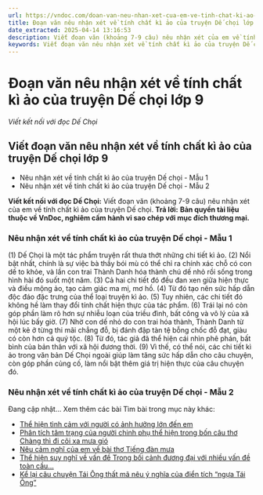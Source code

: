 ```yaml
---
url: https://vndoc.com/doan-van-neu-nhan-xet-cua-em-ve-tinh-chat-ki-ao-cua-truyen-de-choi-lop-9-325939
title: Đoạn văn nêu nhận xét về tính chất kì ảo của truyện Dế chọi lớp 9 - Viết kết nối với đọc Dế Chọi - VnDoc.com
date_extracted: 2025-04-14 13:16:53
description: Viết đoạn văn (khoảng 7-9 câu) nêu nhận xét của em về tính chất kì ảo của truyện Dế chọi lớp 9 do VnDoc biện soạn, nhằm giúp các em HS có thêm tài liệu tham khảo và có những ý tưởng đa dạng khi thực hành kĩ năng Viết ở lớp 9.
keywords: Viết đoạn văn nêu nhận xét về tính chất kì ảo của truyện Dế chọi lớp 9,đoạn văn nêu nhận xét về tính chất kì ảo của truyện Dế chọi,nêu nhận xét về tính chất kì ảo của truyện Dế chọi,đoạn văn nêu nhận xét của em về tính chất kì ảo của truyện Dế chọi,nêu nhận xét của em về tính chất kì ảo của truyện Dế chọi,Viết đoạn văn khoảng 7-9 câu nêu nhận xét của em về tính chất kì ảo của truyện Dế chọi,tính chất kì ảo của truyện Dế chọi,văn mẫu lớp 9
---
```


# Đoạn văn nêu nhận xét về tính chất kì ảo của truyện Dế chọi lớp 9
 _Viết kết nối với đọc Dế Chọi_
## **Viết đoạn văn nêu nhận xét về tính chất kì ảo của truyện Dế chọi lớp 9**
  * Nêu nhận xét về tính chất kì ảo của truyện Dế chọi - Mẫu 1
  * Nêu nhận xét về tính chất kì ảo của truyện Dế chọi - Mẫu 2

**Viết kết nối với đọc Dế Chọi:** Viết đoạn văn \(khoảng 7-9 câu\) nêu nhận xét của em về tính chất kì ảo của truyện Dế chọi.
**Trả lời:**
**Bản quyền tài liệu thuộc về VnDoc, nghiêm cấm hành vi sao chép với mục đích thương mại.**
### Nêu nhận xét về tính chất kì ảo của truyện Dế chọi - Mẫu 1
\(1\) Dế Chọi là một tác phẩm truyện rất thưa thớt những chi tiết kì ảo. \(2\) Nổi bật nhất, chính là sự việc bà thầy bói mù có thể chỉ ra chính xác chỗ có con dế to khỏe, và lần con trai Thành Danh hóa thành chú dế nhỏ rồi sống trong hình hài đó suốt một năm. \(3\) Cả hai chi tiết đó đều đan xen giữa hiện thực và điều mộng ảo, tạo cảm giác ma mị, mơ hồ. \(4\) Từ đó tạo nên sức hấp dẫn độc đáo đặc trưng của thể loại truyện kì ảo. \(5\) Tuy nhiên, các chi tiết đó không hề làm thay đổi tính chất hiện thực của tác phẩm. \(6\) Trái lại nó còn góp phần làm rõ hơn sự nhiễu loạn của triều đình, bất công và vô lý của xã hội lúc bấy giờ. \(7\) Nhờ con dế nhỏ do con trai hóa thành, Thành Danh từ một kẻ ở từng thi mãi chẳng đỗ, bị đánh đập tàn tệ bỗng chốc đỗ đạt, giàu có còn hơn cả quý tộc. \(8\) Từ đó, tác giả đã thể hiện cái nhìn phê phán, bất bình của bản thân với xã hội đương thời. \(9\) Vì thế, có thể nói, các chi tiết kì ảo trong văn bản Dế Chọi ngoài giúp làm tăng sức hấp dẫn cho câu chuyện, còn góp phần củng cố, làm nổi bật thêm giá trị hiện thực của câu chuyện đó.
### Nêu nhận xét về tính chất kì ảo của truyện Dế chọi - Mẫu 2
Đang cập nhật…
Xem thêm các bài Tìm bài trong mục này khác:
  * [Thể hiện tình cảm với người có ảnh hưởng lớn đến em](</doan-van-the-hien-tinh-cam-voi-nguoi-co-anh-huong-lon-den-em-lop-9-325940>)
  * [Phân tích tâm trạng của người chinh phụ thể hiện trong bốn câu thơ Chàng thì đi cõi xa mưa gió](</doan-van-phan-tich-tam-trang-cua-nguoi-chinh-phu-the-hien-trong-bon-cau-tho-chang-thi-di-coi-xa-mua-gio-lop-9-326334>)
  * [Nêu cảm nghĩ của em về bài thơ Tiếng đàn mưa](</viet-doan-van-neu-cam-nghi-cua-em-ve-bai-tho-tieng-dan-mua-lop-9-326335>)
  * [Thể hiện suy nghĩ về vấn đề Trong bối cảnh đương đại với nhiều vấn đề toàn cầu... ](</doan-van-the-hien-suy-nghi-ve-van-de-trong-boi-canh-duong-dai-voi-nhieu-van-de-toan-cau-lop-9-326474>)
  * [Kể lại câu chuyện Tái Ông thất mã nêu ý nghĩa của điển tích “ngựa Tái Ông”](</doan-van-ke-lai-cau-chuyen-tai-ong-that-ma-neu-y-nghia-cua-dien-tich-ngua-tai-ong-lop-9-326479>)

